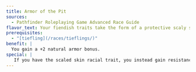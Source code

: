 ```yaml
---
title: Armor of the Pit
sources:
  - Pathfinder Roleplaying Game Advanced Race Guide
flavor_text: Your fiendish traits take the form of a protective scaly skin.
prerequisites:
  - "[tiefling](/races/tieflings/)"
benefit: |
  You gain a +2 natural armor bonus.
special: |
   If you have the scaled skin racial trait, you instead gain resistance 5 to two of the following energy types that you don't have resistance to already: cold, electricity, and fire.
---
```


